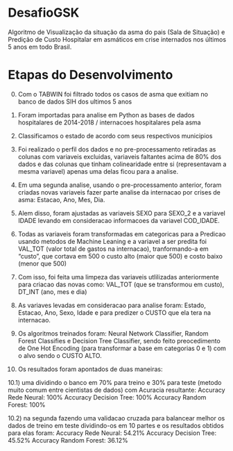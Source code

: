 # DesafioGSK
Algoritmo de Visualização da situação da asma do pais (Sala de Situação) e Predição de Custo Hospitalar em asmáticos em crise internados nos últimos 5 anos em todo Brasil.

# Etapas do Desenvolvimento
0) Com o TABWIN foi filtrado todos os casos de asma que exitiam no banco de dados SIH dos ultimos 5 anos 

1) Foram importadas para analise em Python as bases de dados hospitalares de 2014-2018 / internacoes hospitalares pela asma 

2) Classificamos o estado de acordo com seus respectivos municipios

3) Foi realizado o perfil dos dados e no pre-processamento retiradas as colunas com variaveis excluidas, variaveis faltantes acima de 80% dos dados e das colunas que tinham colinearidade entre si (representavam a mesma variavel) apenas uma delas ficou para a analise. 

4) Em uma segunda analise, usando o pre-processamento anterior, foram criadas novas variaveis fazer parte analise da internacao por crises de asma: Estacao, Ano, Mes, Dia.

5) Alem disso, foram ajustadas as variaveis SEXO para SEXO_2 e a variavel IDADE levando em consideracao informacoes da variavel COD_IDADE.

6) Todas as variaveis foram transformadas em categoricas para a Predicao usando metodos de Machine Leaning e a variavel a ser predita foi VAL_TOT (valor total de gastos na internacao), tranformando-a em “custo”, que cortava em 500 o custo alto (maior que 500) e costo baixo (menor que 500)

7) Com isso, foi feita uma limpeza das variaveis utlilizadas anteriormente para criacao das novas como: VAL_TOT (que se transformou em custo), DT_INT (ano, mes e dia)

8) As variaves levadas em consideracao para analise foram: Estado, Estacao, Ano, Sexo, Idade e para predizer o CUSTO que ela tera na internacao.

9) Os algoritmos treinados foram: Neural Network Classifier, Random Forest Classifies e Decision Tree Classifier, sendo feito preocedimento de One Hot Encoding (para transformar a base em categorias 0 e 1) com o alvo sendo o CUSTO ALTO.

10) Os resultados foram apontados de duas maneiras: 

10.1) uma dividindo o banco em 70% para treino e 30% para teste (metodo muito comum entre cientistas de dados) com Acuracia resultante:
Accuracy Rede Neural: 100%
Accuracy Decision Tree: 100%
Accuracy Random Forest: 100%

10.2) na segunda fazendo uma validacao cruzada para balancear melhor os dados de treino em teste dividindo-os em 10 partes e os resultados obtidos para elas foram: 
Accuracy Rede Neural: 54.21%
Accuracy Decision Tree: 45.52%
Accuracy Random Forest: 36.12%
